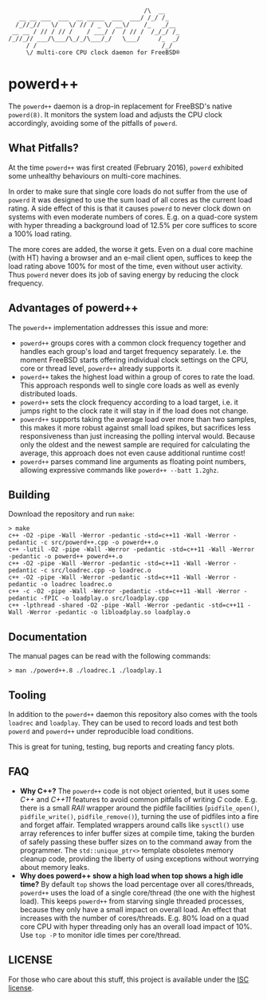 	                                      /\  __
	   __ __ ___  ___  __ _____  ___  ___/ /_/ /_
	  /_//_//   \/   \/ // / _ \/ __\/    /_   _/__
	 __ __ / // / // /    / ___/ /  / // /  /_/_/ /_
	/_//_// ___/\___/\_/_/\___/_/   \___/     /_  _/
	     / /                                   /_/
	     \/ multi-core CPU clock daemon for FreeBSD®

powerd++
========

The `powerd++` daemon is a drop-in replacement for FreeBSD's native
`powerd(8)`. It monitors the system load and adjusts the CPU clock
accordingly, avoiding some of the pitfalls of `powerd`.

What Pitfalls?
--------------

At the time `powerd++` was first created (February 2016), `powerd`
exhibited some unhealthy behaviours on multi-core machines.

In order to make sure that single core loads do not suffer from the
use of `powerd` it was designed to use the sum load of all cores
as the current load rating. A side effect of this is that it causes
`powerd` to never clock down on systems with even moderate numbers
of cores. E.g. on a quad-core system with hyper threading a background
load of 12.5% per core suffices to score a 100% load rating.

The more cores are added, the worse it gets. Even on a dual core
machine (with HT) having a browser and an e-mail client open, suffices
to keep the load rating above 100% for most of the time, even without
user activity. Thus `powerd` never does its job of saving energy
by reducing the clock frequency.

Advantages of powerd++
----------------------

The `powerd++` implementation addresses this issue and more:

- `powerd++` groups cores with a common clock frequency together and
  handles each group's load and target frequency separately. I.e. the
  moment FreeBSD starts offering individual clock settings on the
  CPU, core or thread level, `powerd++` already supports it.
- `powerd++` takes the highest load within a group of cores to rate
  the load. This approach responds well to single core loads as well
  as evenly distributed loads.
- `powerd++` sets the clock frequency according to a load target, i.e.
  it jumps right to the clock rate it will stay in if the load does
  not change.
- `powerd++` supports taking the average load over more than two
  samples, this makes it more robust against small load spikes, but
  sacrifices less responsiveness than just increasing the polling
  interval would. Because only the oldest and the newest sample are
  required for calculating the average, this approach does not even
  cause additional runtime cost!
- `powerd++` parses command line arguments as floating point numbers,
  allowing expressive commands like `powerd++ --batt 1.2ghz`.

Building
--------

Download the repository and run `make`:

    > make
    c++ -O2 -pipe -Wall -Werror -pedantic -std=c++11 -Wall -Werror -pedantic -c src/powerd++.cpp -o powerd++.o
    c++ -lutil -O2 -pipe -Wall -Werror -pedantic -std=c++11 -Wall -Werror -pedantic -o powerd++ powerd++.o
    c++ -O2 -pipe -Wall -Werror -pedantic -std=c++11 -Wall -Werror -pedantic -c src/loadrec.cpp -o loadrec.o
    c++ -O2 -pipe -Wall -Werror -pedantic -std=c++11 -Wall -Werror -pedantic -o loadrec loadrec.o
    c++ -c -O2 -pipe -Wall -Werror -pedantic -std=c++11 -Wall -Werror -pedantic -fPIC -o loadplay.o src/loadplay.cpp
    c++ -lpthread -shared -O2 -pipe -Wall -Werror -pedantic -std=c++11 -Wall -Werror -pedantic -o libloadplay.so loadplay.o

Documentation
-------------

The manual pages can be read with the following commands:

    > man ./powerd++.8 ./loadrec.1 ./loadplay.1

Tooling
-------

In addition to the `powerd++` daemon this repository also comes with
the tools `loadrec` and `loadplay`. They can be used to record loads
and test both `powerd` and `powerd++` under reproducible load conditions.

This is great for tuning, testing, bug reports and creating fancy
plots.

FAQ
---

- **Why C++?** The `powerd++` code is not object oriented, but it uses
  some *C++* and *C++11* features to avoid common pitfalls of writing
  *C* code. E.g. there is a small *RAII* wrapper around the pidfile
  facilities (`pidfile_open()`, `pidfile_write()`, `pidfile_remove()`),
  turning the use of pidfiles into a fire and forget affair. Templated
  wrappers around calls like `sysctl()` use array references to infer
  buffer sizes at compile time, taking the burden of safely passing
  these buffer sizes on to the command away from the programmer.
  The `std::unique_ptr<>` template obsoletes memory cleanup code,
  providing the liberty of using exceptions without worrying about
  memory leaks.
- **Why does powerd++ show a high load when top shows a high idle time?**
  By default `top` shows the load percentage over all cores/threads,
  `powerd++` uses the load of a single core/thread (the one with the
  highest load). This keeps `powerd++` from starving single threaded
  processes, because they only have a small impact on overall load.
  An effect that increases with the number of cores/threads. E.g. 80%
  load on a quad core CPU with hyper threading only has an overall
  load impact of 10%. Use `top -P` to monitor idle times per core/thread.

LICENSE
-------

For those who care about this stuff, this project is available under
the [ISC license](LICENSE.md).

